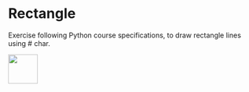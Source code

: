 # Rectangle
Exercise following Python course specifications, to draw rectangle lines using # char.

<a>
    <img src="https://cdn.jsdelivr.net/gh/devicons/devicon/icons/python/python-original-wordmark.svg" width="60" height="60"/>
<a/>
